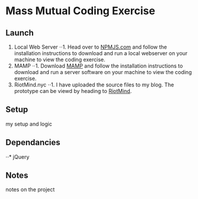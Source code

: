 # Mass Mutual Coding Exercise

## Launch
1. Local Web Server
⋅⋅1. Head over to [NPMJS.com](https://www.npmjs.com/package/local-web-server) and follow the installation instructions to download and run a local webserver on your machine to view the coding exercise.
2. MAMP
⋅⋅1. Download [MAMP](https://www.mamp.info/en/) and follow the installation instructions to download and run a server software on your machine to view the coding exercise.
2. RiotMind.nyc
⋅⋅1. I have uploaded the source files to my blog. The prototype can be viewd by heading to [RiotMind](http://www.riotmind.nyc/MassMutual/index.html).
## Setup
my setup and logic
## Dependancies
⋅⋅* jQuery
## Notes
notes on the project
